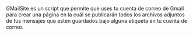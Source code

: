 GMailSite es un script que permite que uses tu cuenta de correo de Gmail para crear una página en la cuál se publicarán todos los archivos adjuntos de tus mensajes que esten guardados bajo alguna etiqueta en tu cuenta de correo.